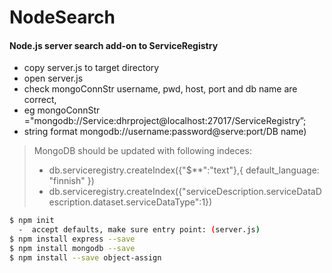 # NodeSearch
#### Node.js server search add-on to ServiceRegistry

  -  copy server.js to target directory
  -  open server.js
  -  check mongoConnStr username, pwd, host, port and db name are correct, 
  -  eg mongoConnStr ="mongodb://Service:dhrproject@localhost:27017/ServiceRegistry”;
  -  string format mongodb://username:password@serve:port/DB name)

> MongoDB should be updated with following indeces:
> -  db.serviceregistry.createIndex({"$**":"text"},{ default_language: "finnish" })
> -  db.serviceregistry.createIndex({"serviceDescription.serviceDataDescription.dataset.serviceDataType":1})

```sh
$ npm init 
  -  accept defaults, make sure entry point: (server.js)
$ npm install express --save
$ npm install mongodb --save
$ npm install --save object-assign
```
